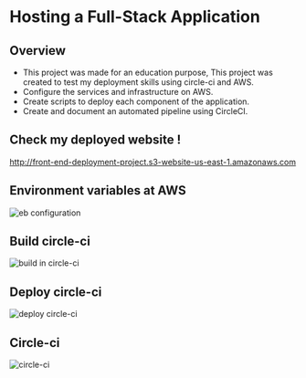 # Hosting a Full-Stack Application

## Overview
 
- This project was made for an education purpose, This project was created to test my deployment skills using circle-ci and AWS.
- Configure the services and infrastructure on AWS.
- Create scripts to deploy each component of the application.
- Create and document an automated pipeline using CircleCI.

## Check my deployed website !
  
http://front-end-deployment-project.s3-website-us-east-1.amazonaws.com


## Environment variables at AWS 

![eb configuration](https://user-images.githubusercontent.com/74258945/188183501-e08b3197-20e2-452d-8040-a66febbaff29.png)


## Build circle-ci


![build in circle-ci](https://user-images.githubusercontent.com/74258945/188190735-95292e50-013c-43d3-b199-146f016cdd21.png)


## Deploy circle-ci


![deploy circle-ci](https://user-images.githubusercontent.com/74258945/188190806-5124c1cc-e41c-4d82-9e6c-bd5867577fa8.png)


## Circle-ci

![circle-ci](https://user-images.githubusercontent.com/74258945/188191399-cb0c8b9b-fc0f-4873-9f3d-6d15207c3bad.png)

